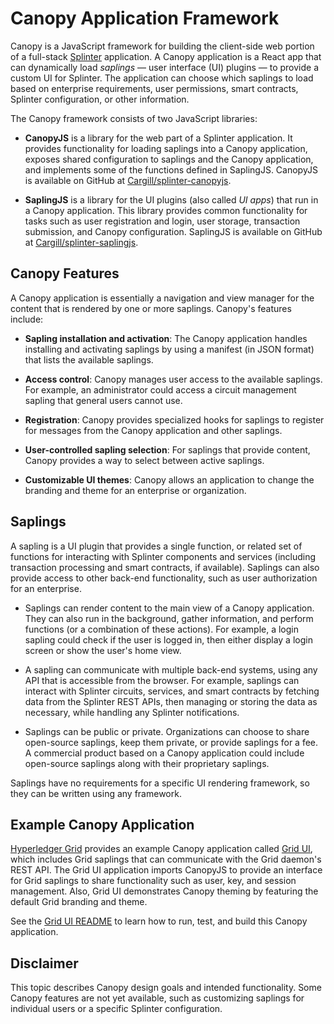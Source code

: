 # Canopy Application Framework

<!--
  Copyright 2018-2020 Cargill Incorporated
  Licensed under Creative Commons Attribution 4.0 International License
  https://creativecommons.org/licenses/by/4.0/
-->

Canopy is a JavaScript framework for building the client-side web portion of a
full-stack [Splinter](https://github.com/Cargill/splinter) application. A
Canopy application is a React app that can dynamically load _saplings_ — user
interface (UI) plugins — to provide a custom UI for Splinter. The application
can choose which saplings to load based on enterprise requirements, user
permissions, smart contracts, Splinter configuration, or other information.

The Canopy framework consists of two JavaScript libraries:

* **CanopyJS** is a library for the web part of a Splinter application. It
  provides functionality for loading saplings into a Canopy application, exposes
  shared configuration to saplings and the Canopy application, and implements
  some of the functions defined in SaplingJS. CanopyJS is available on GitHub at
  [Cargill/splinter-canopyjs](https://github.com/Cargill/splinter-canopyjs).

* **SaplingJS** is a library for the UI plugins (also called _UI apps_) that
  run in a Canopy application. This library provides common functionality for
  tasks such as user registration and login, user storage, transaction
  submission, and Canopy configuration. SaplingJS is available on GitHub at
  [Cargill/splinter-saplingjs](https://github.com/Cargill/splinter-saplingjs).

## Canopy Features

A Canopy application is essentially a navigation and view manager for the
content that is rendered by one or more saplings. Canopy's features include:

* **Sapling installation and activation**: The Canopy application handles
  installing and activating saplings by using a manifest (in JSON format) that
  lists the available saplings.

* **Access control**: Canopy manages user access to the available saplings.
  For example, an administrator could access a circuit management sapling that
  general users cannot use.

* **Registration**: Canopy provides specialized hooks for saplings to register
  for messages from the Canopy application and other saplings.

* **User-controlled sapling selection**: For saplings that provide content,
  Canopy provides a way to select between active saplings.

* **Customizable UI themes**: Canopy allows an application to change the
  branding and theme for an enterprise or organization.

## Saplings

A sapling is a UI plugin that provides a single function, or related set of
functions for interacting with Splinter components and services (including
transaction processing and smart contracts, if available). Saplings can also
provide access to other back-end functionality, such as user authorization for
an enterprise.

* Saplings can render content to the main view of a Canopy application. They
  can also run in the background, gather information, and perform functions (or
  a combination of these actions). For example, a login sapling could check if
  the user is logged in, then either display a login screen or show the user's
  home view.

* A sapling can communicate with multiple back-end systems, using any API that
  is accessible from the browser. For example, saplings can interact with
  Splinter circuits, services, and smart contracts by fetching data from the
  Splinter REST APIs, then managing or storing the data as necessary, while
  handling any Splinter notifications.

* Saplings can be public or private. Organizations can choose to share
  open-source saplings, keep them private, or provide saplings for a fee. A
  commercial product based on a Canopy application could include open-source
  saplings along with their proprietary saplings.

Saplings have no requirements for a specific UI rendering framework, so they
can be written using any framework.

## Example Canopy Application

[Hyperledger Grid](https://github.com/hyperledger/grid) provides an example
Canopy application called
[Grid UI](https://github.com/hyperledger/grid/tree/master/grid-ui),
which includes Grid saplings that can communicate with the Grid daemon's REST
API. The Grid UI application imports CanopyJS to provide an
interface for Grid saplings to share functionality such as user, key, and
session management. Also, Grid UI demonstrates Canopy theming by
featuring the default Grid branding and theme.

See the [Grid UI
README](https://github.com/hyperledger/grid/tree/master/grid-ui/README.md)
to learn how to run, test, and build this Canopy application.

## Disclaimer

This topic describes Canopy design goals and intended functionality. Some
Canopy features are not yet available, such as customizing saplings for
individual users or a specific Splinter configuration.
